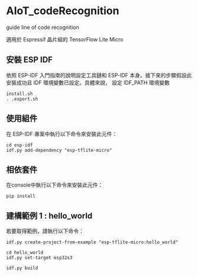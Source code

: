 # AIoT_codeRecognition
guide line of code recognition

適用於 Espressif 晶片組的 TensorFlow Lite Micro


安裝 ESP IDF
------------
依照 ESP-IDF 入門指南的說明設定工具鏈和 ESP-IDF 本身。接下來的步驟假設此安裝成功且 IDF 環境變數已設定。具體來說，
設定 IDF_PATH 環境變數
```
install.sh
. .export.sh
```

使用組件
------------

在 ESP-IDF 專案中執行以下命令來安裝此元件：
```
cd esp-idf
idf.py add-dependency "esp-tflite-micro"
```

相依套件
------------

在console中執行以下命令來安裝此元件：
```
pip install 
```



建構範例 1 : hello_world
------------

若要取得範例，請執行以下命令：
```
idf.py create-project-from-example "esp-tflite-micro:hello_world"
```
```
cd hello_world
idf.py set-target esp32s3
```
```
idf.py build
```


